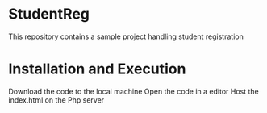 # StudentReg
This repository contains a sample project handling student registration

# Installation and Execution

Download the code to the local machine
Open the code in a editor
Host the index.html on the Php server

